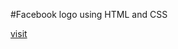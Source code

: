 #Facebook logo using HTML and CSS

[visit](https://aronnok093.github.io/Facebook-logo-code-with-html-and-css/)
